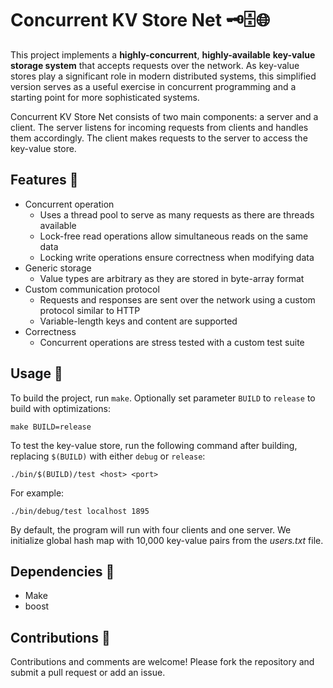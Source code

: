 # Concurrent KV Store Net 🗝️🗄️🌐

This project implements a **highly-concurrent**, **highly-available** **key-value storage system** that accepts requests over the network.  As key-value stores play a significant role in modern distributed systems, this simplified version serves as a useful exercise in concurrent programming and a starting point for more sophisticated systems.

Concurrent KV Store Net consists of two main components: a server and a client. The server listens for incoming requests from clients and handles them accordingly. The client makes requests to the server to access the key-value store.  

## Features 🌟

- Concurrent operation
  - Uses a thread pool to serve as many requests as there are threads available
  - Lock-free read operations allow simultaneous reads on the same data
  - Locking write operations ensure correctness when modifying data
- Generic storage
  - Value types are arbitrary as they are stored in byte-array format 
- Custom communication protocol
  - Requests and responses are sent over the network using a custom protocol similar to HTTP
  - Variable-length keys and content are supported
- Correctness
  - Concurrent operations are stress tested with a custom test suite

## Usage 🧭

To build the project, run `make`.  Optionally set parameter `BUILD` to `release` to build with optimizations:

```shell
make BUILD=release
```

To test the key-value store, run the following command after building, replacing `$(BUILD)` with either `debug` or `release`:

```shell
./bin/$(BUILD)/test <host> <port>
```

For example:

```shell
./bin/debug/test localhost 1895
```

By default, the program will run with four clients and one server.  We initialize global hash map with 10,000 key-value pairs from the *users.txt* file.

## Dependencies 🧩

- Make
- boost

## Contributions 🤝

Contributions and comments are welcome!  Please fork the repository and submit a pull request or add an issue.
